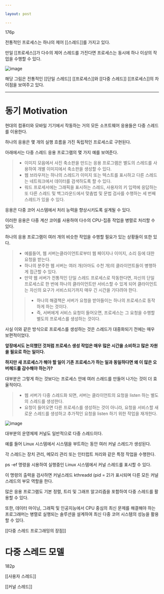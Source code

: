 ```yaml
---

layout: post

---
```


176p

전통적인 프로세스는 하나의 제어 [[스레드]]를 가지고 있다.

만일 [[프로세스]]가 다수의 제어 스레드를 가진다면 프로세스는 동시에 하나 이상의 작업을 수행할 수 있다.

![image](https://user-images.githubusercontent.com/116250393/211206105-1361a50b-cc61-431e-ac88-b7d5a884817e.png)

해당 그림은 전통적인 [[단일 스레드]] [[프로세스]]와 [[다중 스레드]] [[프로세스]]의 차이점을 보여주고 있다.

***

# 동기 Motivation

현대의 컴퓨터와 모바일 기기에서 작동하는 거의 모든 소프트웨어 응용들은 다중 스레드를 이용한다.

하나의 응용은 몇 개의 실행 흐름을 가진 독립적인 프로세스로 구현된다.

아래에서는 다중 스레드 응용 프로그램의 몇 가지 예를 보여준다.

> * 이미지 모음에서 사진 축소판을 만드는 응용 프로그램은 별도의 스레드를 사용하여 개별 이미지에서 축소판을 생성할 수 있다.
> * 웹 브라우저는 하나의 스레드가 이미지 또는 텍스트를 표시하고 다른 스레드는 네트워크에서 데이터를 검색하도록 할 수 있다.
> * 워드 프로세서에는 그래픽을 표시하는 스레드, 사용자의 키 입력에 응답하는 또 다른 스레드 및 백그라운드에서 맞춤법 및 문법 검사를 수행하는 세 번째 스레드가 있을 수 있다.

응용은 다중 코어 시스템에서 처리 능력을 향상시키도록 설계될 수 있다. 

이러한 응용은 다중 계산 코어를 사용하여 다수의 CPU-집중 작업을 병렬로 처리할 수 있다.

하나의 응용 프로그램이 여러 개의 비슷한 작업을 수행할 필요가 있는 상황들이 또한 있다. 

> * 예를들어, 웹 서버는클라이언트로부터 웹 페이지나 이미지, 소리 등에 대한 요청을 받는다. 
> * 하나의 분주한 웹 서버는 여러 개(아마도 수천 개)의 클라이언트들이 병행하게 접근할 수 있다. 
> * 만약 웹 서버가 전통적인 단일 스레드 프로세스로 작동한다면, 자신의 단일 프로세스로 한 번에 하나의 클라이언트만 서비스할 수 있게 되어 클라이언트는 자신의 요구가 서비스되기까지 매우 긴 시간을 기다려야 한다.
> > * 하나의 해결책은 서버가 요청을 받아들이는 하나의 프로세스로 동작하게 하는 것이다. 
> > * 즉, 서버에게 서비스 요청이 들어오면, 프로세스는 그 요청을 수행할 별도의 프로세스를 생성하는 것이다. 

사실 이와 같은 방식으로 프로세스를 생성하는 것은 스레드가 대중화되기 전에는 매우 보편적이었다.

**앞장에서도 논의했던 것처럼 프로세스 생성 작업은 매우 많은 시간을 소비하고 많은 자원을 필요로 하는 일이다.**

**하지만 새 프로세스가 해야 할 일이 기존 프로세스가 하는 일과 동일하다면 왜 이 많은 오버헤드를 감수해야 하는가?** 

대부분은 그렇게 하는 것보다는 프로세스 안에 여러 스래드를 만들어 나가는 것이 더 효율적이다. 

> * 웹 서버가 다중 스레드화 되면, 서버는 클라이언트의 요청을 listen 하는 별도의 스레드를 생성한다. 
> * 요청이 들어오면 다른 프로세스를 생성하는 것이 아니라, 요청을 서비스할 새로운 스레드를 생성하고 추가적인 요청을 listen 하기 위한 작업을 재개한다. 

![image](https://user-images.githubusercontent.com/116250393/212710971-38487821-82f2-45ed-851f-dcd1a219d6f0.png)

대부분의 운영체제 커널도 일반적으로 다중 스레드이다.

예를 들어 Linux 시스템에서 시스템을 부트하는 동안 여러 커널 스레드가 생성된다. 

각 스레드는 장치 관리, 메모리 관리 또는 인터럽트 처리와 같은 특정 작업을 수행한다. 

ps -ef 명령을 시용하여 실행중인 Linux 시스템에서 커널 스레드를 표시할 수 있다. 

이 명령의 출력을 검사하면 커널스레드 kthreadd (pid = 2)가 표시되며 다른 모든 커널 스레드의 부모 역할을 한다.

많은 응용 프로그램도 기본 정렬, 트리 및 그래프 알고리즘을 포함하여 다중 스레드를 활용할 수 있다. 

또한, 데이터 마이닝, 그래픽 및 인공지능에서 CPU 중심의 최신 문제를 해결해야 하는 프로그래머는 병렬로 실행되는 솔루션을 설계하여 최신 다중 코어 시스템의 성능을 활용할 수 있다.

[[다중 스레드 프로그래밍의 장점]]

# 다중 스레드 모델

182p

[[사용자 스레드]]

[[커널 스레드]]